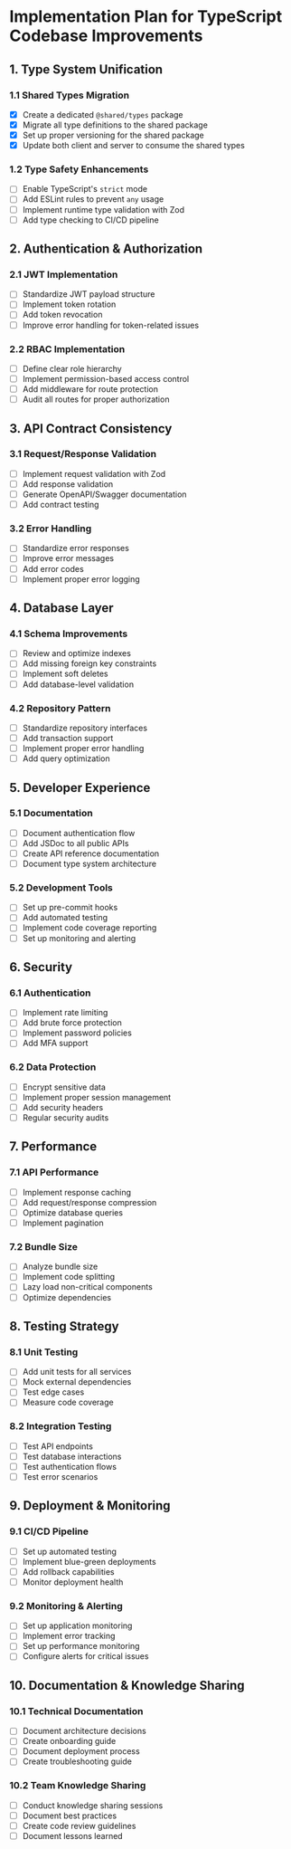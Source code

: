 # Implementation Plan for TypeScript Codebase Improvements

## 1. Type System Unification

### 1.1 Shared Types Migration
- [x] Create a dedicated `@shared/types` package
- [x] Migrate all type definitions to the shared package
- [x] Set up proper versioning for the shared package
- [x] Update both client and server to consume the shared types

### 1.2 Type Safety Enhancements
- [ ] Enable TypeScript's `strict` mode
- [ ] Add ESLint rules to prevent `any` usage
- [ ] Implement runtime type validation with Zod
- [ ] Add type checking to CI/CD pipeline

## 2. Authentication & Authorization

### 2.1 JWT Implementation
- [ ] Standardize JWT payload structure
- [ ] Implement token rotation
- [ ] Add token revocation
- [ ] Improve error handling for token-related issues

### 2.2 RBAC Implementation
- [ ] Define clear role hierarchy
- [ ] Implement permission-based access control
- [ ] Add middleware for route protection
- [ ] Audit all routes for proper authorization

## 3. API Contract Consistency

### 3.1 Request/Response Validation
- [ ] Implement request validation with Zod
- [ ] Add response validation
- [ ] Generate OpenAPI/Swagger documentation
- [ ] Add contract testing

### 3.2 Error Handling
- [ ] Standardize error responses
- [ ] Improve error messages
- [ ] Add error codes
- [ ] Implement proper error logging

## 4. Database Layer

### 4.1 Schema Improvements
- [ ] Review and optimize indexes
- [ ] Add missing foreign key constraints
- [ ] Implement soft deletes
- [ ] Add database-level validation

### 4.2 Repository Pattern
- [ ] Standardize repository interfaces
- [ ] Add transaction support
- [ ] Implement proper error handling
- [ ] Add query optimization

## 5. Developer Experience

### 5.1 Documentation
- [ ] Document authentication flow
- [ ] Add JSDoc to all public APIs
- [ ] Create API reference documentation
- [ ] Document type system architecture

### 5.2 Development Tools
- [ ] Set up pre-commit hooks
- [ ] Add automated testing
- [ ] Implement code coverage reporting
- [ ] Set up monitoring and alerting

## 6. Security

### 6.1 Authentication
- [ ] Implement rate limiting
- [ ] Add brute force protection
- [ ] Implement password policies
- [ ] Add MFA support

### 6.2 Data Protection
- [ ] Encrypt sensitive data
- [ ] Implement proper session management
- [ ] Add security headers
- [ ] Regular security audits

## 7. Performance

### 7.1 API Performance
- [ ] Implement response caching
- [ ] Add request/response compression
- [ ] Optimize database queries
- [ ] Implement pagination

### 7.2 Bundle Size
- [ ] Analyze bundle size
- [ ] Implement code splitting
- [ ] Lazy load non-critical components
- [ ] Optimize dependencies

## 8. Testing Strategy

### 8.1 Unit Testing
- [ ] Add unit tests for all services
- [ ] Mock external dependencies
- [ ] Test edge cases
- [ ] Measure code coverage

### 8.2 Integration Testing
- [ ] Test API endpoints
- [ ] Test database interactions
- [ ] Test authentication flows
- [ ] Test error scenarios

## 9. Deployment & Monitoring

### 9.1 CI/CD Pipeline
- [ ] Set up automated testing
- [ ] Implement blue-green deployments
- [ ] Add rollback capabilities
- [ ] Monitor deployment health

### 9.2 Monitoring & Alerting
- [ ] Set up application monitoring
- [ ] Implement error tracking
- [ ] Set up performance monitoring
- [ ] Configure alerts for critical issues

## 10. Documentation & Knowledge Sharing

### 10.1 Technical Documentation
- [ ] Document architecture decisions
- [ ] Create onboarding guide
- [ ] Document deployment process
- [ ] Create troubleshooting guide

### 10.2 Team Knowledge Sharing
- [ ] Conduct knowledge sharing sessions
- [ ] Document best practices
- [ ] Create code review guidelines
- [ ] Document lessons learned
